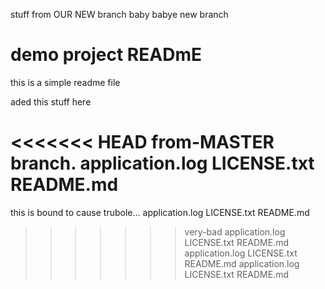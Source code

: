 stuff from OUR NEW branch baby
babye new branch

# demo project READmE

this is a simple readme file

aded this 
stuff here

<<<<<<< HEAD
from-MASTER branch.  application.log  LICENSE.txt  README.md
=======
this is bound to cause trubole... application.log  LICENSE.txt  README.md
>>>>>>> very-bad
application.log  LICENSE.txt  README.md
application.log  LICENSE.txt  README.md
application.log  LICENSE.txt  README.md

